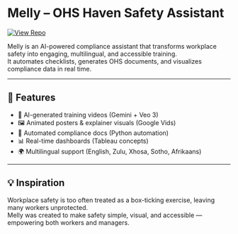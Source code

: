 # Melly – OHS Haven Safety Assistant

[![View Repo](https://img.shields.io/badge/GitHub-Melly%20Repo-blue?logo=github)](https://github.com/tharmen666/melly-ohs-haven-2)

Melly is an AI-powered compliance assistant that transforms workplace safety into engaging, multilingual, and accessible training.  
It automates checklists, generates OHS documents, and visualizes compliance data in real time.  

---

## 🚀 Features
- 🎥 AI-generated training videos (Gemini + Veo 3)  
- 🖼️ Animated posters & explainer visuals (Google Vids)  
- 📄 Automated compliance docs (Python automation)  
- 📊 Real-time dashboards (Tableau concepts)  
- 🌍 Multilingual support (English, Zulu, Xhosa, Sotho, Afrikaans)  

---

## 💡 Inspiration
Workplace safety is too often treated as a box-ticking exercise, leaving many workers unprotected.  
Melly was created to make safety simple, visual, and accessible — empowering both workers and managers.  
